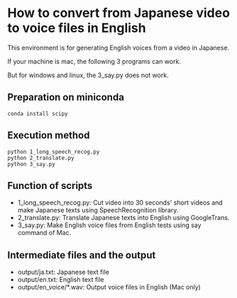 # How to convert from Japanese video to voice files in English

This environment is for generating English voices from a video in Japanese.

If your machine is mac, the following 3 programs can work.

But for windows and linux, the 3_say.py does not work.

## Preparation on miniconda
    conda install scipy

## Execution method
    python 1_long_speech_recog.py
    python 2_translate.py
    python 3_say.py

## Function of scripts
- 1_long_speech_recog.py: Cut video into 30 seconds' short videos and make Japanese texts using SpeechRecognition library. 
- 2_translate.py: Translate Japanese texts into English using GoogleTrans.
- 3_say.py: Make English voice files from English tests using say command of Mac.

## Intermediate files and the output
- output/ja.txt: Japanese text file
- output/en.txt: English text file
- output/en_voice/*.wav: Output voice files in English (Mac only)
